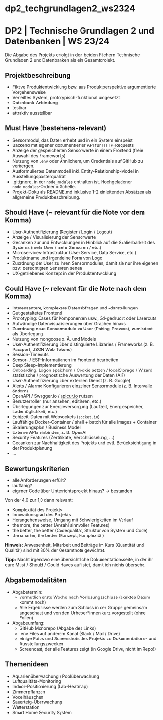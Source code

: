 # dp2_techgrundlagen2_ws2324

# DP2 | Technische Grundlagen 2 und Datenbanken | WS 23/24

Die Abgabe des Projekts erfolgt in den beiden Fächern Technische Grundlagen 2 und Datenbanken als ein Gesamtprojekt.

## Projektbeschreibung

- Fiktive Produktentwicklung bzw. aus Produktperspektive argumentierte Vorgehensweise
- Verteiltes System, prototypisch-funktional umgesetzt
- Datenbank-Anbindung
- testbar
- attraktiv ausstellbar

## Must Have (bestehens-relevant)

- Sensormodul, das Daten erhebt und in ein System einspeist
- Backend mit eigener dokumentierter API für HTTP-Requests
- Anzeige der gespeicherten Sensorwerte in einem Frontend (freie Auswahl des Frameworks)
- Nutzung von `.env` oder Ähnlichem, um Credentials auf GitHub zu verbergen.
- Ausformuliertes Datenmodell inkl. Entity-Relationship-Model in Ausstellungsposterqualität
- .gitignore, in der `node_modules` enthalten ist. Hochgeladener `node_modules`-Ordner = Schelle.
- Projekt-Doku als README.md inklusive 1-2 einleitenden Absätzen als allgemeine Produktbeschreibung.

## Should Have (~ relevant für die Note vor dem Komma)

- User-Authentifizierung (Register / Login / Logout)
- Anzeige / Visualisierung der Sensorwerte
- Gedanken zur und Entwicklungen in Hinblick auf die Skalierbarkeit des Systems (mehr User / mehr Sensoren / etc.)
- Microservices-Infrastruktur (User Service, Data Service, etc.)
- Produktname und irgendeine Form von Logo
- Zuordnung der User zu ihren Sensormodulen, damit sie nur ihre eigenen bzw. berechtigten Sensoren sehen
- UX-getriebenes Konzept in der Produktentwicklung


## Could Have (~ relevant für die Note nach dem Komma)

- Interessantere, komplexere Datenabfragen und -darstellungen
- Gut gestaltetes Frontend
- Prototyping: Cases für Komponenten usw., 3d-gedruckt oder Lasercuts
- Aufwändige Datenvisualisierungen über Graphen hinaus
- Zuordnung neue Sensormodule zu User (Pairing-Prozess), zumindest als Überlegung
- Nutzung von mongoose o. Ä. und Models
- User-Authentifizierung über distinguierte Libraries / Frameworks (z. B. Passport, JSON Web Tokens)
- Session-Timeouts
- Sensor- / ESP-Informationen im Frontend bearbeiten
- Deep Sleep-Implementierung
- Onboarding: Logon speichern / Cookie setzen / localStorage / Wizard statistische / prognostische Auswertung der Daten (AI?)
- User-Authentifizierung über externen Dienst (z. B. Google)
- Alerts / Alarme Konfigurieren einzelner Sensormodule (z. B. Intervalle ändern)
- OpenAPI / Swagger.io / [apicur.io](http://apicur.io) nutzen
- Benutzerrollen (nur ansehen, editieren, etc.)
- Überlegungen zur Energieversorgung (Laufzeit, Energiespeicher, Lademöglichkeit, etc.)
- Echtzeit-Daten mit Websockets (`socket.io`)
- Lauffähige Docker-Container / shell + batch für alle Images + Container
- Skalierungsplan / Business Model
- Externe APIs einbinden, z. B. OpenAI
- Security Features (Zertifikate, Verschlüsselung, ...)
- Gedanken zur Nachhaltigkeit des Projekts und evtl. Berücksichtigung in der Produktplanung
- ...

## Bewertungskriterien

- alle Anforderungen erfüllt?
- lauffähig?
- eigener Code über Unterrichtsprojekt hinaus?
→ bestanden

Von der 4,0 zur 1,0 dann relevant:
- Komplexität des Projekts
- Innovationsgrad des Projekts
- Herangehensweise, Umgang mit Schwierigkeiten im Verlauf
- the more, the better (Anzahl sinnvoller Features)
- the better, the better (Codequalität, Struktur von System und Code)
- the smarter, the better (Konzept, Komplexität)

**Hinweis:** Anwesenheit, Mitarbeit und Beiträge im Kurs (Quantität und Qualität) sind mit 30% der Gesamtnote gewichtet.

**Tipp:** Macht irgendwo eine übersichtliche Dokumentationsseite, in der ihr eure Must / Should / Could Haves auflistet, damit ich nichts übersehe.

## Abgabemodalitäten

- Abgabetermin: 
  - vermutlich erste Woche nach Vorlesungsschluss (exaktes Datum kommt noch)
  - Alle Ergebnisse werden zum Schluss in der Gruppe gemeinsam angeschaut und von den Urheber*innen kurz vorgestellt (ohne Folien)
- Abgabeumfang:
    - GitHub Monorepo (Abgabe des Links)
    - .env Files auf anderem Kanal (Slack / Mail / Drive)
    - einige Fotos und Screenshots des Projekts zu Dokumentations- und Ausstellungszwecken
    - Screencast, der alle Features zeigt (in Google Drive, nicht im Repo!)


## Themenideen

- Aquarienüberwachung / Poolüberwachung
- Luftqualitäts-Monitoring
- Indoor-Positionierung (Lab-Heatmap)
- Zimmerpflanzen
- Vogelhäuschen
- Sauerteig-Überwachung
- Wetterstation
- Smart Home Security System